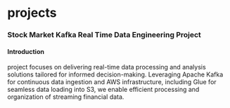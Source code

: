 # projects
### Stock Market Kafka Real Time Data Engineering Project
#### Introduction

project focuses on delivering real-time data processing and analysis solutions tailored 
for informed decision-making. Leveraging Apache Kafka for continuous data ingestion 
and AWS infrastructure, including Glue for seamless data loading into S3, we enable 
efficient processing and organization of streaming financial data. 
